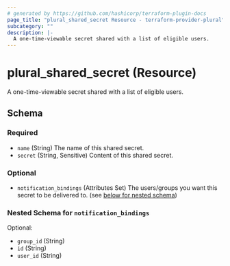 ```yaml
---
# generated by https://github.com/hashicorp/terraform-plugin-docs
page_title: "plural_shared_secret Resource - terraform-provider-plural"
subcategory: ""
description: |-
  A one-time-viewable secret shared with a list of eligible users.
---
```


# plural_shared_secret (Resource)

A one-time-viewable secret shared with a list of eligible users.



<!-- schema generated by tfplugindocs -->
## Schema

### Required

- `name` (String) The name of this shared secret.
- `secret` (String, Sensitive) Content of this shared secret.

### Optional

- `notification_bindings` (Attributes Set) The users/groups you want this secret to be delivered to. (see [below for nested schema](#nestedatt--notification_bindings))

<a id="nestedatt--notification_bindings"></a>
### Nested Schema for `notification_bindings`

Optional:

- `group_id` (String)
- `id` (String)
- `user_id` (String)

